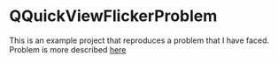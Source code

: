 # QQuickViewFlickerProblem
This is an example project that reproduces a problem that I have faced. Problem is more described [here](http://stackoverflow.com/questions/38028118/prevent-flicker-while-loading-qquickview)
